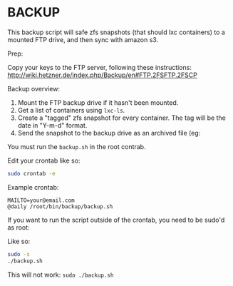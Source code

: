 # BACKUP

This backup script will safe zfs snapshots (that should lxc containers) to a mounted FTP drive, and then
sync with amazon s3.

Prep:

Copy your keys to the FTP server, following these instructions: http://wiki.hetzner.de/index.php/Backup/en#FTP.2FSFTP.2FSCP

Backup overview:

1. Mount the FTP backup drive if it hasn't been mounted.
1. Get a list of containers using `lxc-ls`.
2. Create a "tagged" zfs snapshot for every container. The tag will be the date in "Y-m-d" format.
3. Send the snapshot to the backup drive as an archived file (eg: 

You must run the `backup.sh` in the root contrab. 

Edit your crontab like so:

```bash
sudo crontab -e
```

Example crontab:

```
MAILTO=your@email.com
@daily /root/bin/backup/backup.sh
```

If you want to run the script outside of the crontab, you need to be sudo'd as root:

Like so:

```bash
sudo -s
./backup.sh
```

This will not work: `sudo ./backup.sh`

